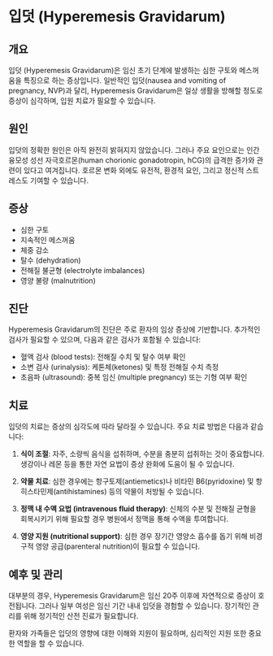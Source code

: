 # 입덧 (Hyperemesis Gravidarum)

## 개요

입덧 (Hyperemesis Gravidarum)은 임신 초기 단계에 발생하는 심한 구토와 메스꺼움을 특징으로 하는 증상입니다. 일반적인 입덧(nausea and vomiting of pregnancy, NVP)과 달리, Hyperemesis Gravidarum은 일상 생활을 방해할 정도로 증상이 심각하며, 입원 치료가 필요할 수 있습니다.

## 원인

입덧의 정확한 원인은 아직 완전히 밝혀지지 않았습니다. 그러나 주요 요인으로는 인간 융모성 성선 자극호르몬(human chorionic gonadotropin, hCG)의 급격한 증가와 관련이 있다고 여겨집니다. 호르몬 변화 외에도 유전적, 환경적 요인, 그리고 정신적 스트레스도 기여할 수 있습니다.

## 증상

- 심한 구토
- 지속적인 메스꺼움
- 체중 감소
- 탈수 (dehydration)
- 전해질 불균형 (electrolyte imbalances)
- 영양 불량 (malnutrition)

## 진단

Hyperemesis Gravidarum의 진단은 주로 환자의 임상 증상에 기반합니다. 추가적인 검사가 필요할 수 있으며, 다음과 같은 검사가 포함될 수 있습니다:

- 혈액 검사 (blood tests): 전해질 수치 및 탈수 여부 확인
- 소변 검사 (urinalysis): 케톤체(ketones) 및 특정 전해질 수치 측정
- 초음파 (ultrasound): 중복 임신 (multiple pregnancy) 또는 기형 여부 확인

## 치료

입덧의 치료는 증상의 심각도에 따라 달라질 수 있습니다. 주요 치료 방법은 다음과 같습니다:

1. **식이 조절**: 자주, 소량씩 음식을 섭취하며, 수분을 충분히 섭취하는 것이 중요합니다. 생강이나 레몬 등을 통한 자연 요법이 증상 완화에 도움이 될 수 있습니다.

2. **약물 치료**: 심한 경우에는 항구토제(antiemetics)나 비타민 B6(pyridoxine) 및 항히스타민제(antihistamines) 등의 약물이 처방될 수 있습니다.

3. **정맥 내 수액 요법 (intravenous fluid therapy)**: 신체의 수분 및 전해질 균형을 회복시키기 위해 필요할 경우 병원에서 정맥을 통해 수액을 투여합니다.

4. **영양 지원 (nutritional support)**: 심한 경우 장기간 영양소 흡수를 돕기 위해 비경구적 영양 공급(parenteral nutrition)이 필요할 수 있습니다.

## 예후 및 관리

대부분의 경우, Hyperemesis Gravidarum은 임신 20주 이후에 자연적으로 증상이 호전됩니다. 그러나 일부 여성은 임신 기간 내내 입덧을 경험할 수 있습니다. 장기적인 관리를 위해 정기적인 산전 진료가 필요합니다.

환자와 가족들은 입덧의 영향에 대한 이해와 지원이 필요하며, 심리적인 지원 또한 중요한 역할을 할 수 있습니다.